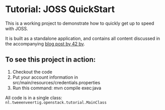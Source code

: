 Tutorial: JOSS QuickStart
=========================

This is a working project to demonstrate how to quickly get up to speed with JOSS.

It is built as a standalone application, and contains all content discussed in the accompanying
[blog post by 42 bv](http://blog.42.nl/articles/joss-tutorial-using-joss-to-access-openstack-storage "JOSS Tutorial: using JOSS to access OpenStack Storage").


To see this project in action:
------------------------------

1. Checkout the code
2. Put your account information in src/main/resources/credentials.properties
3. Run this command:
    mvn compile exec:java

All code is in a single class: `nl.tweeenveertig.openstack.tutorial.MainClass`
